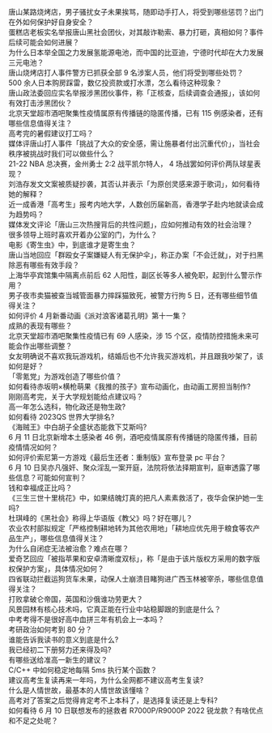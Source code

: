 唐山某路烧烤店，男子骚扰女子未果挨骂，随即动手打人，将受到哪些惩罚？出门在外如何保护好自身安全？  
蛋糕店老板实名举报唐山黑社会团伙，对其敲诈勒索、暴力打砸，真相如何？事件后续可能会如何进展？  
为什么日本举全国之力发展氢能源电池，而中国的比亚迪，宁德时代却在大力发展三元电池？  
唐山烧烤店打人事件警方已抓获全部 9 名涉案人员，他们将受到哪些处罚？  
500 余人日本购房踩雷，数亿投资款或打水漂，怎么看待这种现象？  
唐山政法委回应实名举报涉黑团伙事件，称「正核查，后续调查会通报」，该如何有效打击涉黑团伙？  
北京天堂超市酒吧聚集性疫情属原有传播链的隐匿传播，已有 115 例感染者，还有哪些信息值得关注？  
高考完的暑假建议打工吗？  
媒体评唐山打人事件「挑战了大众的安全感，需让施暴者付出沉重代价」，当社会秩序被挑战时我们可以做些什么？  
21-22 NBA 总决赛，金州勇士 2:2 战平凯尔特人， 4 场战罢如何评价两队球星表现？  
刘浩存发文文案被质疑抄袭，其否认并表示「为原创灵感来源于歌词」，如何看待她的解释？  
近一成香港「高考生」报考内地大学，人数创历届新高，香港学子赴内地就读会成为趋势吗？  
媒体发文评论「唐山三次热搜背后的共性问题」，应如何推动有效的社会治理？  
很多领导上班时喜欢开着办公室的门，为什么？  
电影《寄生虫》中，到底谁才是寄生虫？  
唐山当地回应「群殴女子案嫌疑人有无保护伞」，称正办案「不会迁就」，对于扫黑除恶有哪些有效手段？  
上海华亭宾馆集中隔离点前后 62 人阳性，副区长等多人被免职，起到什么警示作用？  
男子夜市卖猫被查当城管面暴力摔踩猫致死，被警方行拘 5 日，还有哪些细节值得关注？  
如何评价 4 月新番动画《派对浪客诸葛孔明》第十一集？  
成熟的表现有哪些？  
北京天堂超市酒吧聚集性疫情已有 69 人感染，涉 15 个区，疫情防控措施未来可能会作出哪些调整？  
女友明确说不喜欢我玩游戏机，结婚后也不允许我买游戏机，并且跟我吵架了，该如何是好？  
「零氪党」为游戏创造了哪些价值？  
如何看待赤坂明×横枪萌果《我推的孩子》宣布动画化，由动画工房担当制作?  
刚刚高考完，关于大学规划能给点建议吗？  
高一年怎么选科，物化政还是物生政?  
如何看待 2023QS 世界大学排名?  
《海贼王》中白胡子全盛状态能救下艾斯吗?  
6 月 11 日北京新增本土感染者 46 例，酒吧疫情属原有传播链的隐匿传播，目前疫情情况如何？  
如何评价索尼第一方游戏《最后生还者：重制版》宣布登录 pc 平台？  
6 月 10 日吴亦凡强奸、聚众淫乱一案开庭，法院将依法择期宣判，庭审透露了哪些信息？可能如何宣判？  
钱和幸福成正比吗？  
《三生三世十里桃花》中，如果结魄灯真的把凡人素素救活了，夜华会保护她一生吗?  
杜琪峰的《黑社会》称得上华语版《教父》吗？好在哪儿？  
农业农村部拟规定「严格控制耕地转为其他农用地」「耕地应优先用于粮食等农产品生产」，哪些信息值得关注？  
为什么自闭症无法被治愈？难点在哪？  
爱奇艺回应「被指苹果和安卓清晰度双标」，称「是由于该片版权方采用的数字版权保护方案」，具体情况如何？  
四省联动拦截运狗货车未果，动保人士崩溃目睹狗进广西玉林被宰杀，哪些信息值得关注？  
打败拿破仑帝国，英国和沙俄谁功劳更大？  
风景园林有核心技术吗，它真正能在行业中站稳脚跟的到底是什么？  
中考考得不是很好高中血拼三年有机会上一本吗？  
考研政治如何考到 80 分？  
谁能告诉我读书的意义到底是什么?  
我已经初二下册努力还来得及吗?  
有哪些送给准高一新生的建议？  
C/C++ 中如何稳定地每隔 5ms 执行某个函数？  
建议高考生复读再来一年吗，为什么全网都不建议高考生复读?  
什么是人情世故，最基本的人情世故该懂啥？  
高考对了答案之后觉得肯定考不上本科了，是选择复读还是上专科?  
如何看待 6 月 10 日联想发布的拯救者 R7000P/R9000P 2022 锐龙款？有啥优点和不足之处呢？  
